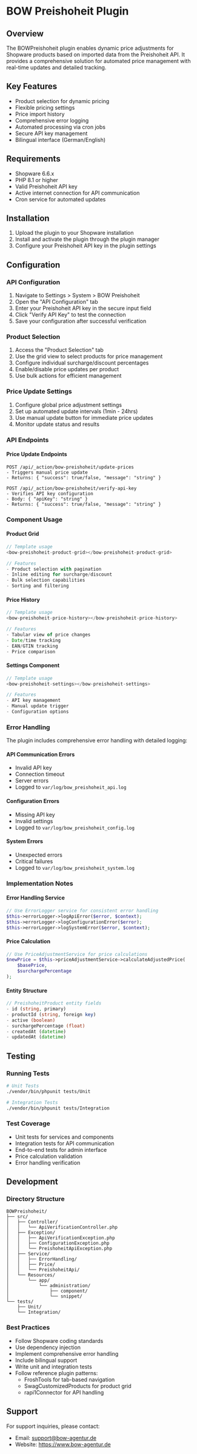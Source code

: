 # BOW Preishoheit Plugin

## Overview
The BOWPreishoheit plugin enables dynamic price adjustments for Shopware products based on imported data from the Preishoheit API. It provides a comprehensive solution for automated price management with real-time updates and detailed tracking.

## Key Features
- Product selection for dynamic pricing
- Flexible pricing settings
- Price import history
- Comprehensive error logging
- Automated processing via cron jobs
- Secure API key management
- Bilingual interface (German/English)

## Requirements
- Shopware 6.6.x
- PHP 8.1 or higher
- Valid Preishoheit API key
- Active internet connection for API communication
- Cron service for automated updates

## Installation
1. Upload the plugin to your Shopware installation
2. Install and activate the plugin through the plugin manager
3. Configure your Preishoheit API key in the plugin settings

## Configuration

### API Configuration
1. Navigate to Settings > System > BOW Preishoheit
2. Open the "API Configuration" tab
3. Enter your Preishoheit API key in the secure input field
4. Click "Verify API Key" to test the connection
5. Save your configuration after successful verification

### Product Selection
1. Access the "Product Selection" tab
2. Use the grid view to select products for price management
3. Configure individual surcharge/discount percentages
4. Enable/disable price updates per product
5. Use bulk actions for efficient management

### Price Update Settings
1. Configure global price adjustment settings
2. Set up automated update intervals (1min - 24hrs)
3. Use manual update button for immediate price updates
4. Monitor update status and results

### API Endpoints

#### Price Update Endpoints
```
POST /api/_action/bow-preishoheit/update-prices
- Triggers manual price update
- Returns: { "success": true/false, "message": "string" }

POST /api/_action/bow-preishoheit/verify-api-key
- Verifies API key configuration
- Body: { "apiKey": "string" }
- Returns: { "success": true/false, "message": "string" }
```

### Component Usage

#### Product Grid
```javascript
// Template usage
<bow-preishoheit-product-grid></bow-preishoheit-product-grid>

// Features
- Product selection with pagination
- Inline editing for surcharge/discount
- Bulk selection capabilities
- Sorting and filtering
```

#### Price History
```javascript
// Template usage
<bow-preishoheit-price-history></bow-preishoheit-price-history>

// Features
- Tabular view of price changes
- Date/time tracking
- EAN/GTIN tracking
- Price comparison
```

#### Settings Component
```javascript
// Template usage
<bow-preishoheit-settings></bow-preishoheit-settings>

// Features
- API key management
- Manual update trigger
- Configuration options
```

### Error Handling
The plugin includes comprehensive error handling with detailed logging:

#### API Communication Errors
- Invalid API key
- Connection timeout
- Server errors
- Logged to `var/log/bow_preishoheit_api.log`

#### Configuration Errors
- Missing API key
- Invalid settings
- Logged to `var/log/bow_preishoheit_config.log`

#### System Errors
- Unexpected errors
- Critical failures
- Logged to `var/log/bow_preishoheit_system.log`

### Implementation Notes

#### Error Handling Service
```php
// Use ErrorLogger service for consistent error handling
$this->errorLogger->logApiError($error, $context);
$this->errorLogger->logConfigurationError($error);
$this->errorLogger->logSystemError($error, $context);
```

#### Price Calculation
```php
// Use PriceAdjustmentService for price calculations
$newPrice = $this->priceAdjustmentService->calculateAdjustedPrice(
    $basePrice,
    $surchargePercentage
);
```

#### Entity Structure
```php
// PreishoheitProduct entity fields
- id (string, primary)
- productId (string, foreign key)
- active (boolean)
- surchargePercentage (float)
- createdAt (datetime)
- updatedAt (datetime)
```

## Testing

### Running Tests
```bash
# Unit Tests
./vendor/bin/phpunit tests/Unit

# Integration Tests
./vendor/bin/phpunit tests/Integration
```

### Test Coverage
- Unit tests for services and components
- Integration tests for API communication
- End-to-end tests for admin interface
- Price calculation validation
- Error handling verification

## Development

### Directory Structure
```
BOWPreishoheit/
├── src/
│   ├── Controller/
│   │   └── ApiVerificationController.php
│   ├── Exception/
│   │   ├── ApiVerificationException.php
│   │   ├── ConfigurationException.php
│   │   └── PreishoheitApiException.php
│   ├── Service/
│   │   ├── ErrorHandling/
│   │   ├── Price/
│   │   └── PreishoheitApi/
│   └── Resources/
│       └── app/
│           └── administration/
│               ├── component/
│               └── snippet/
└── tests/
    ├── Unit/
    └── Integration/
```

### Best Practices
- Follow Shopware coding standards
- Use dependency injection
- Implement comprehensive error handling
- Include bilingual support
- Write unit and integration tests
- Follow reference plugin patterns:
  - FroshTools for tab-based navigation
  - SwagCustomizedProducts for product grid
  - rapi1Connector for API handling

## Support
For support inquiries, please contact:
- Email: support@bow-agentur.de
- Website: https://www.bow-agentur.de
